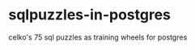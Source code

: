 sqlpuzzles-in-postgres
======================

celko's 75 sql puzzles as training wheels for postgres
